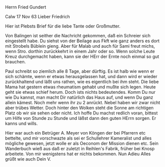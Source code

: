 Herrn Fried Gundert

 Calw 17 Nov 63
Lieber Friedrich

Hier ist Plebsts Brief für die liebe Tante oder Großmutter.

Von Balingen ist seither die Nachricht gekommen, daß ein Schreier sich eingestellt habe. Du siehst von der Beilage aus Fkft wie ganz anders es dort mit Strobels Büblein gieng. Aber für Malab und auch für Sami freut michs, wenn Stro. dorthin zurückkehrt in einem Jahr oder so. Wenn solche Leute Kreuz durchgemacht haben, kann sie der HErr der Ernte noch einmal so gut brauchen.

Paul schreibt so ziemlich alle 8 Tage, aber dürftig. Es ist halb wie wenn er sich schämte, wenn er etwas herausgelassen hat, und dann wird er wieder zurückhaltend und läßt uns rathen, wie es eigentlich bei ihm steht. 
Die liebe Mama hat gestern etwas rheumatism gehabt und mußte sich legen. Heute geht sie etwas schief herum. Doch ists nichts bedeutendes. 
Komm Du nur wie Du kannst, man macht Dir natürlich das Haus auf, und wenn Du ganz allein kämest. Noch mehr wenn ihr zu 2 anrückt. Nebel haben wir zwar nicht aber trübes Wetter. Doch hinter den Wolken steht die Sonne am richtigen Platz ob wir sie sehen oder nicht. Ich hoffe Du machst redlich voran, bittest um Hilfe von Stunde zu Stunde und läßst dann den guten HErrn sorgen. Er kanns und wills.

Hier war auch ein Betrüger A. Meyer von Köngen der bei Pfarrern etc bettelte, und mir vorschwazte als sei er Schullehrer Kameralist und alles mögliche gewesen, jetzt wolle er als Oeconom der Mission dienen etc. Sein Wanderbuch wieß aus daß er zuletzt in Reihlen's Fabrik, früher bei Knosp arbeitete. Von mir wenigstens hat er nichts bekommen. Nun Adieu Alles grüßt wie auch
 Dein V.

